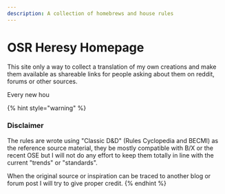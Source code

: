 ```yaml
---
description: A collection of homebrews and house rules
---
```


# OSR Heresy Homepage

This site only a way to collect a translation of my own creations and make them available as shareable links for people asking about them on reddit, forums or other sources.

Every new hou

{% hint style="warning" %}
### Disclaimer

The rules are wrote using "Classic D&D" \(Rules Cyclopedia and BECMI\) as the reference source material, they be mostly compatible with B/X or the recent OSE but I will not do any effort to keep them totally in line with the current "trends" or "standards".

When the original source or inspiration can be traced to another blog or forum post I will try to give proper credit.
{% endhint %}



